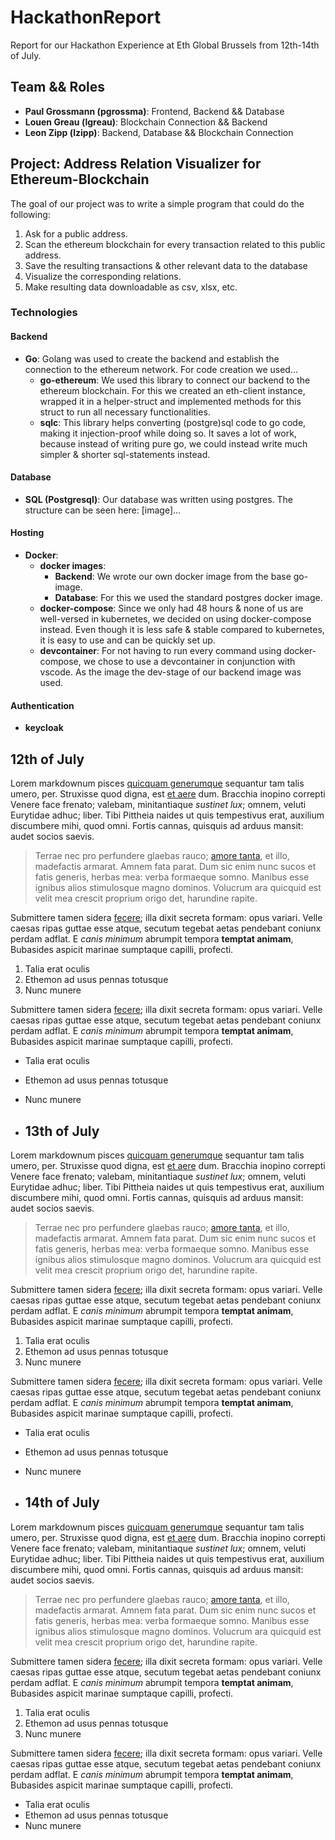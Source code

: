 # HackathonReport
Report for our Hackathon Experience at Eth Global Brussels from 12th-14th of July.

## Team && Roles
- **Paul Grossmann (pgrossma)**: Frontend, Backend && Database
- **Louen Greau (lgreau)**: Blockchain Connection && Backend
- **Leon Zipp (lzipp)**: Backend, Database && Blockchain Connection

## Project: Address Relation Visualizer for Ethereum-Blockchain
The goal of our project was to write a simple program that could do the following:
1. Ask for a public address.
2. Scan the ethereum blockchain for every transaction related to this public address.
3. Save the resulting transactions & other relevant data to the database
4. Visualize the corresponding relations.
5. Make resulting data downloadable as csv, xlsx, etc.

### Technologies
#### Backend
- **Go**: Golang was used to create the backend and establish the connection to the ethereum network. For code creation we used...
  - **go-ethereum**: We used this library to connect our backend to the ethereum blockchain. For this we created an eth-client instance, wrapped it in a helper-struct and implemented methods for this struct to run all necessary functionalities.
  - **sqlc**: This library helps converting (postgre)sql code to go code, making it injection-proof while doing so. It saves a lot of work, because instead of writing pure go, we could instead write much simpler & shorter sql-statements instead.
#### Database
- **SQL (Postgresql)**: Our database was written using postgres. The structure can be seen here: [image]...
#### Hosting
- **Docker**:
  - **docker images**:
    - **Backend**: We wrote our own docker image from the base go-image.
    - **Database**: For this we used the standard postgres docker image. 
  - **docker-compose**: Since we only had 48 hours & none of us are well-versed in kubernetes, we decided on using docker-compose instead. Even though it is less safe & stable compared to kubernetes, it is easy to use and can be quickly set up.
  - **devcontainer**: For not having to run every command using docker-compose, we chose to use a devcontainer in conjunction with vscode. As the image the dev-stage of our backend image was used.
#### Authentication
- **keycloak**

## 12th of July
Lorem markdownum pisces [quicquam generumque](http://magni.com/) sequantur tam
talis umero, per. Struxisse quod digna, est [et
aere](http://turres.net/orienteunica) dum. Bracchia inopino correpti Venere face
frenato; valebam, minitantiaque *sustinet lux*; omnem, veluti Eurytidae adhuc;
liber. Tibi Pittheia naides ut quis tempestivus erat, auxilium discumbere mihi,
quod omni. Fortis cannas, quisquis ad arduus mansit: audet socios saevis.

> Terrae nec pro perfundere glaebas rauco; [amore
> tanta](http://licet-tunc.com/facto.html), et illo, madefactis armarat. Amnem
> fata parat. Dum sic enim nunc sucos et fatis generis, herbas mea: verba
> formaeque somno. Manibus esse ignibus alios stimulosque magno dominos.
> Volucrum ara quicquid est velit mea crescit proprium origo det, harundine
> rapite.

Submittere tamen sidera [fecere](http://www.mollis.net/); illa dixit secreta
formam: opus variari. Velle caesas ripas guttae esse atque, secutum tegebat
aetas pendebant coniunx perdam adflat. E *canis minimum* abrumpit tempora
**temptat animam**, Bubasides aspicit marinae sumptaque capilli, profecti.

1. Talia erat oculis
2. Ethemon ad usus pennas totusque
3. Nunc munere

Submittere tamen sidera [fecere](http://www.mollis.net/); illa dixit secreta
formam: opus variari. Velle caesas ripas guttae esse atque, secutum tegebat
aetas pendebant coniunx perdam adflat. E *canis minimum* abrumpit tempora
**temptat animam**, Bubasides aspicit marinae sumptaque capilli, profecti.


- Talia erat oculis
- Ethemon ad usus pennas totusque
- Nunc munere

- ## 13th of July
Lorem markdownum pisces [quicquam generumque](http://magni.com/) sequantur tam
talis umero, per. Struxisse quod digna, est [et
aere](http://turres.net/orienteunica) dum. Bracchia inopino correpti Venere face
frenato; valebam, minitantiaque *sustinet lux*; omnem, veluti Eurytidae adhuc;
liber. Tibi Pittheia naides ut quis tempestivus erat, auxilium discumbere mihi,
quod omni. Fortis cannas, quisquis ad arduus mansit: audet socios saevis.

> Terrae nec pro perfundere glaebas rauco; [amore
> tanta](http://licet-tunc.com/facto.html), et illo, madefactis armarat. Amnem
> fata parat. Dum sic enim nunc sucos et fatis generis, herbas mea: verba
> formaeque somno. Manibus esse ignibus alios stimulosque magno dominos.
> Volucrum ara quicquid est velit mea crescit proprium origo det, harundine
> rapite.

Submittere tamen sidera [fecere](http://www.mollis.net/); illa dixit secreta
formam: opus variari. Velle caesas ripas guttae esse atque, secutum tegebat
aetas pendebant coniunx perdam adflat. E *canis minimum* abrumpit tempora
**temptat animam**, Bubasides aspicit marinae sumptaque capilli, profecti.

1. Talia erat oculis
2. Ethemon ad usus pennas totusque
3. Nunc munere

Submittere tamen sidera [fecere](http://www.mollis.net/); illa dixit secreta
formam: opus variari. Velle caesas ripas guttae esse atque, secutum tegebat
aetas pendebant coniunx perdam adflat. E *canis minimum* abrumpit tempora
**temptat animam**, Bubasides aspicit marinae sumptaque capilli, profecti.


- Talia erat oculis
- Ethemon ad usus pennas totusque
- Nunc munere

- ## 14th of July
Lorem markdownum pisces [quicquam generumque](http://magni.com/) sequantur tam
talis umero, per. Struxisse quod digna, est [et
aere](http://turres.net/orienteunica) dum. Bracchia inopino correpti Venere face
frenato; valebam, minitantiaque *sustinet lux*; omnem, veluti Eurytidae adhuc;
liber. Tibi Pittheia naides ut quis tempestivus erat, auxilium discumbere mihi,
quod omni. Fortis cannas, quisquis ad arduus mansit: audet socios saevis.

> Terrae nec pro perfundere glaebas rauco; [amore
> tanta](http://licet-tunc.com/facto.html), et illo, madefactis armarat. Amnem
> fata parat. Dum sic enim nunc sucos et fatis generis, herbas mea: verba
> formaeque somno. Manibus esse ignibus alios stimulosque magno dominos.
> Volucrum ara quicquid est velit mea crescit proprium origo det, harundine
> rapite.

Submittere tamen sidera [fecere](http://www.mollis.net/); illa dixit secreta
formam: opus variari. Velle caesas ripas guttae esse atque, secutum tegebat
aetas pendebant coniunx perdam adflat. E *canis minimum* abrumpit tempora
**temptat animam**, Bubasides aspicit marinae sumptaque capilli, profecti.

1. Talia erat oculis
2. Ethemon ad usus pennas totusque
3. Nunc munere

Submittere tamen sidera [fecere](http://www.mollis.net/); illa dixit secreta
formam: opus variari. Velle caesas ripas guttae esse atque, secutum tegebat
aetas pendebant coniunx perdam adflat. E *canis minimum* abrumpit tempora
**temptat animam**, Bubasides aspicit marinae sumptaque capilli, profecti.


- Talia erat oculis
- Ethemon ad usus pennas totusque
- Nunc munere
